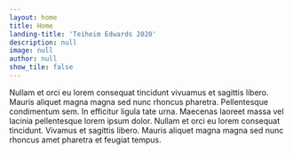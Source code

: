 ```yaml
---
layout: home
title: Home
landing-title: 'Teiheim Edwards 2020'
description: null
image: null
author: null
show_tile: false
---
```


Nullam et orci eu lorem consequat tincidunt vivuamus et sagittis libero. Mauris aliquet magna magna sed nunc rhoncus pharetra. Pellentesque condimentum sem. In efficitur ligula tate urna. Maecenas laoreet massa vel lacinia pellentesque lorem ipsum dolor. Nullam et orci eu lorem consequat tincidunt. Vivamus et sagittis libero. Mauris aliquet magna magna sed nunc rhoncus amet pharetra et feugiat tempus.
